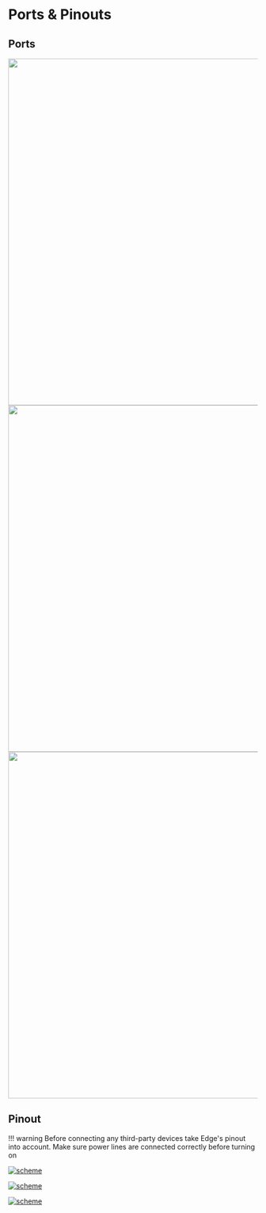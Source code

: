 # Ports & Pinouts

## Ports

<div style="text-align: center;"><img src="../../img/hardware/edge_ports_1_6.png" style="width: 700px;"> </div>

<div style="text-align: right;"><img src="../../img/hardware/edge_ports_7_15.png" style="width: 700px;"></div> 

<div style="text-align: center;"><img src="../../img/hardware/edge_gnss_ports.png" style="width: 700px;"></div>

## Pinout

!!! warning
    Before connecting any third-party devices take Edge's pinout into account. Make sure power lines are connected correctly before turning on

<a href="../../img/hardware/edge_ports_horizontal.png" target="_blank"> ![scheme](https://docs.emlid.com/edge/img/hardware/edge_ports_horizontal.png)</a>

<a href="../../img/hardware/edge_ports_side_view.png" target="_blank"> ![scheme](https://docs.emlid.com/edge/img/hardware/edge_ports_side_view.png)</a>

<a href="../../img/hardware/edge_ports_back.png" target="_blank"> ![scheme](https://docs.emlid.com/edge/img/hardware/edge_ports_back.png)</a>
